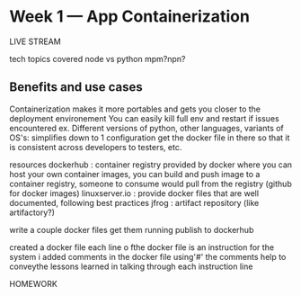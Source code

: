 # Week 1 — App Containerization

LIVE STREAM

tech topics covered
node vs python
mpm?npn?

Benefits and use cases
----------------------
Containerization makes it more portables and gets you closer to the deployment environement
You can easily kill full env and restart if issues encountered
ex. Different versions of python, other languages, variants of OS's: simplifies down to 1 configuration
get the docker file in there so that it is consistent across developers to testers, etc.


resources
dockerhub : container registry provided by docker where you can host your own container images, you can build and push image to a container registry, someone to consume would pull from the registry (github for docker images)
linuxserver.io : provide docker files that are well documented, following best practices
jfrog : artifact repository (like artifactory?)


write a couple docker files
get them running
publish to dockerhub

created a docker file
each line o fthe docker file is an instruction for the system
i added comments in the docker file using'#'
the comments help to conveythe lessons learned in talking through each instruction line


HOMEWORK
